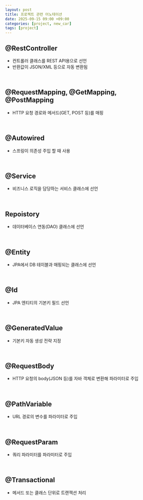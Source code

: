 ```yaml
---
layout: post
title: 프로젝트 관련 어노테이션
date: 2025-09-15 09:00 +09:00
categories: [project, new_car]
tags: [project]
---
```


## @RestController

- 컨트롤러 클래스를 REST API용으로 선언
- 반환값이 JSON/XML 등으로 자동 변환됨

<br>

## @RequestMapping, @GetMapping, @PostMapping

- HTTP 요청 경로와 메서드(GET, POST 등)를 매핑

<br>

## @Autowired

- 스프링이 의존성 주입 할 때 사용

<br>

## @Service

- 비즈니스 로직을 담당하는 서비스 클래스에 선언

<br>

## Repoistory

- 데이터베이스 연동(DAO) 클래스에 선언

<br>

## @Entity

- JPA에서 DB 테이블과 매핑되는 클래스에 선언

<br>

## @Id

- JPA 엔티티의 기본키 필드 선언

<br>

## @GeneratedValue

- 기본키 자동 생성 전략 지정

<br>

## @RequestBody

- HTTP 요청의 body(JSON 등)를 자바 객체로 변환해 파라미터로 주입

<br>

## @PathVariable

- URL 경로의 변수를 파라미터로 주입

<br>

## @RequestParam

- 쿼리 파라미터를 파라미터로 주입

<br>

## @Transactional

- 메서드 또는 클래스 단위로 트랜잭션 처리
